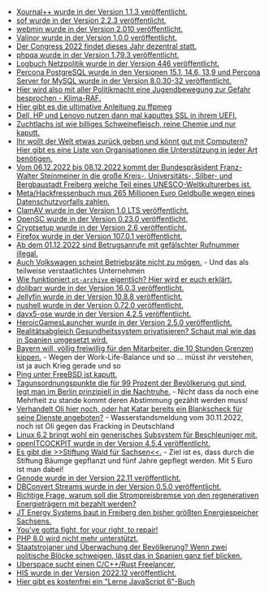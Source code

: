 * [Xournal++ wurde in der Version 1.1.3 veröffentlicht.](https://github.com/xournalpp/xournalpp/releases/tag/v1.1.3)
* [sof wurde in der Version 2.2.3 veröffentlicht.](https://github.com/thesofproject/sof/releases/tag/v2.2.3)
* [webmin wurde in der Version 2.010 veröffentlicht.](https://github.com/webmin/webmin/releases/tag/2.010)
* [Valinor wurde in der Version 1.0.0 veröffentlicht.](https://github.com/CuyZ/Valinor/releases/tag/1.0.0)
* [Der Congress 2022 findet dieses Jahr dezentral statt.](https://events.ccc.de/2022/11/28/dezentral-2022/)
* [phpqa wurde in der Version 1.79.3 veröffentlicht.](https://github.com/jakzal/phpqa/releases/tag/v1.79.3)
* [Logbuch Netzpolitik wurde in der Version 446 veröffentlicht.](https://logbuch-netzpolitik.de/lnp446-die-laermsucht-des-poebels)
* [Percona PostgreSQL wurde in den Versionen 15.1, 14.6, 13,9 und Percona Server for MySQL wurde in der Version 8.0.30-32 veröffentlicht.](https://www.percona.com/blog/release-roundup-november-28-2022/)
* [Hier wird also mit aller Politikmacht eine Jugendbewegung zur Gefahr besprochen - Klima-RAF.](https://www.youtube.com/watch?v=3KWW7TIxXfw)
* [Hier gibt es die ultimative Anleitung zu ffpmeg](https://img.ly/blog/ultimate-guide-to-ffmpeg/)
* [Dell, HP und Lenovo nutzen dann mal kaputtes SSL in ihrem UEFI.](https://www.borncity.com/blog/2022/11/29/dell-hp-lenovo-nutzen-veraltete-openssl-versionen-im-uefi/)
* [Zuchtlachs ist wie billiges Schweinefleisch, reine Chemie und nur kaputt.](https://netzfrauen.org/2022/11/28/salmon-4/)
* [Ihr wollt der Welt etwas zurück geben und könnt gut mit Computern? Hier gibt es eine Liste von Organisationen die Unterstützung in jeder Art benötigen.](https://opensource.com/article/22/11/open-source-giving-tuesday)
* [Vom 06.12.2022 bis 08.12.2022 kommt der Bundespräsident Franz-Walter Steinmeiner in die große Kreis-, Universitäts-, Silber- und Bergbaustadt Freiberg welche Teil eines UNESCO-Weltkulturerbes ist.](https://www.bundespraesident.de/SharedDocs/Termine/DE/Frank-Walter-Steinmeier/2022/12/221206-08-Ortszeit-Freiberg.html;jsessionid=4CF2B2589588E6980132AD8BA94CC5B0.1_cid505)
* [Meta/Hackfressenbuch mus 265 Millionen Euro Geldbuße wegen eines Datenschutzvorfalls zahlen.](https://www.borncity.com/blog/2022/11/29/irische-dpc-verhngt-nach-datenschutzvorfall-265-millionen-euro-geldbue-gegen-meta-facebook/)
* [ClamAV wurde in der Version 1.0 LTS veröffentlicht.](https://www.phoronix.com/news/ClamAV-1.0-LTS)
* [OpenSC wurde in der Version 0.23.0 veröffentlicht.](https://github.com/OpenSC/OpenSC/releases/tag/0.23.0)
* [Cryptsetup wurde in der Version 2.6 veröffentlicht.](https://www.phoronix.com/news/Cryptsetup-2.6)
* [Firefox wurde in der Version 107.0.1 veröffentlicht.](https://www.borncity.com/blog/2022/11/30/firefox-107-0-1-freigegeben/)
* [Ab dem 01.12.2022 sind Betrugsanrufe mit gefälschter Rufnummer illegal.](https://www.borncity.com/blog/2022/11/30/ab-morgen-1-dez-2022-gilt-der-spoofing-schutz-bei-telefonaten/)
* [Auch Volkswagen scheint Betriebsräte nicht zu mögen.](https://www.sachsen-fernsehen.de/gericht-erklaert-vw-betriebsratswahl-in-zwickau-fuer-unwirksam-1166551/) - Und das als teilweise verstaatlichtes Unternehmen
* [Wie funktioniert `pt-archive` eigentlich? Hier wird er euch erklärt.](https://www.percona.com/blog/mysql-data-archival-with-minimal-disruption/)
* [dolibarr wurde in der Version 16.0.3 veröffentlicht.](https://github.com/Dolibarr/dolibarr/releases/tag/16.0.3)
* [Jellyfin wurde in der Version 10.8.8 veröffentlicht.](https://github.com/jellyfin/jellyfin/releases/tag/v10.8.8)
* [nushell wurde in der Version 0.72.0 veröffentlicht.](https://github.com/nushell/nushell/releases/tag/0.72.0)
* [davx5-ose wurde in der Version 4.2.5 veröffentlicht.](https://github.com/bitfireAT/davx5-ose/releases/tag/v4.2.5-ose)
* [HeroicGamesLauncher wurde in der Version 2.5.0 veröffentlicht.](https://github.com/Heroic-Games-Launcher/HeroicGamesLauncher/releases/tag/v2.5.0)
* [Realitätsabgleich Gesundheitssystem privatisieren? Schaut mal wie das in Spanien umgesetzt wird.](https://www.youtube.com/watch?v=YCvLk_Gobnk)
* [Bayern will, völlig freiwillig für den Mitarbeiter, die 10 Stunden Grenzen kippen.](https://blog.fefe.de/?ts=9d79fb0b) - Wegen der Work-Life-Balance und so ... müsst ihr verstehen, ist ja auch Krieg gerade und so
* [Ping unter FreeBSD ist kaputt.](https://blog.fefe.de/?ts=9d79f754)
* [Tagunsordnungspunkte die für 99 Prozent der Bevölkerung gut sind, legt man im Berlin prinzipiell in die Nachtruhe.](https://blog.fefe.de/?ts=9d79e807) - Nicht dass da noch eine Mehrheit zu stande kommt deren Abstimmung gezählt werden muss!
* [Verhandelt Oli hier noch, oder hat Katar bereits ein Blankscheck für seine Dienste angeboten?](https://www.sonnenseite.com/de/politik/auch-fuer-scholz-fracking-ergibt-wenig-sinn/) - Wasserstandsmeldung vom 30.11.2022, noch ist Oli gegen das Fracking in Deutschland
* [Linux 6.2 bringt wohl ein generisches Subsystem für Beschleuniger mit.](https://www.phoronix.com/news/Linux-6.2-Compute-Next)
* [openITCOCKPIT wurde in der Version 4.5.4 veröffentlicht.](https://github.com/it-novum/openITCOCKPIT/releases/tag/openITCOCKPIT-4.5.4)
* [Es gibt die >>Stiftung Wald für Sachsen<<.](https://mehr-wald-fuer-sachsen.de/) - Ziel ist es, dass durch die Stiftung Bäumge gepflanzt und fünf Jahre gepflegt werden. Mit 5 Euro ist man dabei!
* [Genode wurde in der Version 22.11 veröffentlicht.](https://github.com/genodelabs/genode/releases/tag/22.11)
* [DBConvert Streams wurde in der Version 0.5.0 veröffentlicht.](https://www.postgresql.org/about/news/dbconvert-streams-v050-released-2552)
* [Richtige Frage, warum soll die Strompreisbremse von den regenerativen Energieträgern mit bezahlt werden?](https://www.sonnenseite.com/de/politik/strompreisbremse-nicht-aus-solarumsaetzen-finanzieren/)
* [JT Energy Systems baut in Freiberg den bisher größten Energiespeicher Sachsens.](https://www.mdr.de/video/mdr-videos/a/video-677376.html)
* [You've gotta fight, for your right, to repair!](https://netzpolitik.org/2022/oekodesign-richtlinie-lebensverlaengernde-massnahmen-fuer-handys-und-tablets/)
* [PHP 8.0 wird nicht mehr unterstützt.](https://www.percona.com/blog/php-8-0-reaches-end-of-life/)
* [Staatstrojaner und Überwachung der Bevölkerung? Wenn zwei politische Blöcke schweigen, lässt das in Spanien ganz tief blicken.](https://netzpolitik.org/2022/untersuchungsauschuss-zu-pegasus-skandal-spanien-wird-zum-problemfall-fuer-das-eu-parlament/)
* [Uberspace sucht einen C/C++/Rust Freelancer.](https://blog.uberspace.de/freelance-job-c-cpp-rust/)
* [HIS wurde in der Version 2022.12 veröffentlicht.](https://www.his.de/hislive/release-202212)
* [Hier gibt es kostenfrei ein "Lerne JavaScript 6"-Buch](https://opensource.com/article/22/12/learn-javascript-2023)

